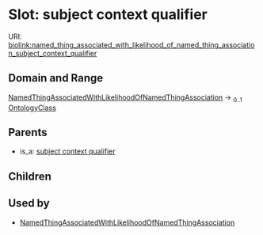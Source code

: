 
# Slot: subject context qualifier




URI: [biolink:named_thing_associated_with_likelihood_of_named_thing_association_subject_context_qualifier](https://w3id.org/biolink/vocab/named_thing_associated_with_likelihood_of_named_thing_association_subject_context_qualifier)


## Domain and Range

[NamedThingAssociatedWithLikelihoodOfNamedThingAssociation](NamedThingAssociatedWithLikelihoodOfNamedThingAssociation.md) &#8594;  <sub>0..1</sub> [OntologyClass](OntologyClass.md)

## Parents

 *  is_a: [subject context qualifier](subject_context_qualifier.md)

## Children


## Used by

 * [NamedThingAssociatedWithLikelihoodOfNamedThingAssociation](NamedThingAssociatedWithLikelihoodOfNamedThingAssociation.md)
